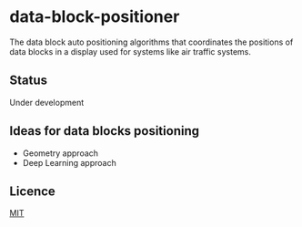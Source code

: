 # data-block-positioner
The data block auto positioning algorithms that coordinates the positions of data blocks in a display used for systems like air traffic systems.

## Status

Under development

## Ideas for data blocks positioning

- Geometry approach
- Deep Learning approach

## Licence

[MIT](https://github.com/tcnksm/tool/blob/master/LICENCE)
